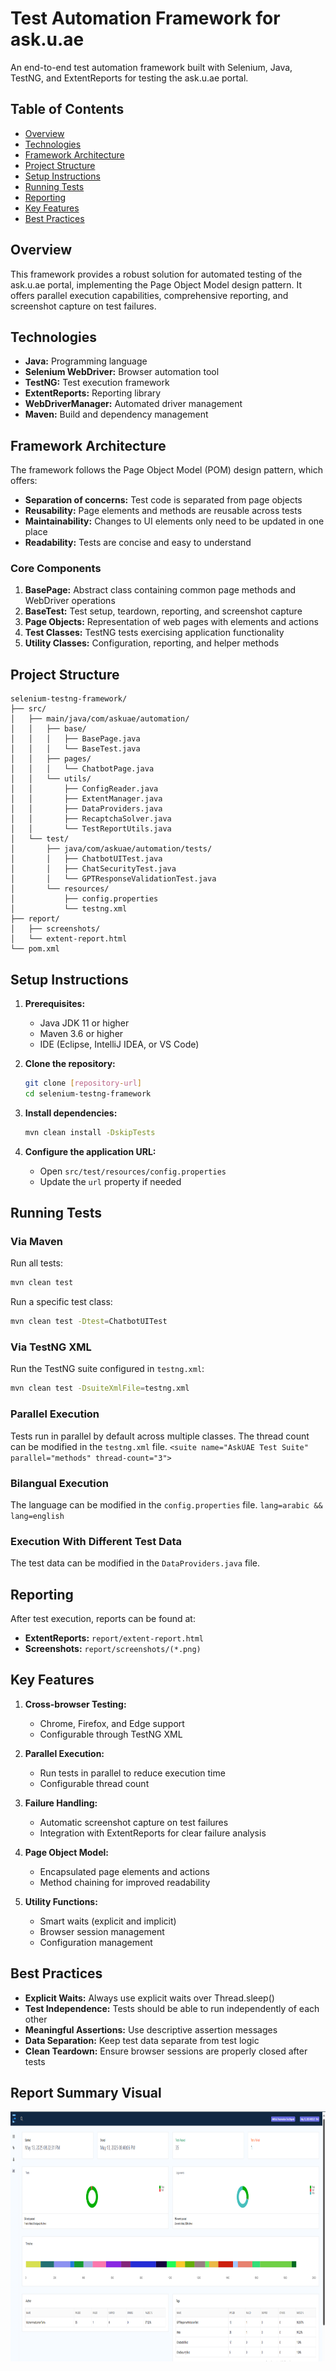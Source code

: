 # Test Automation Framework for ask.u.ae

An end-to-end test automation framework built with Selenium, Java, TestNG, and ExtentReports for testing the ask.u.ae portal.

## Table of Contents

- [Overview](#overview)
- [Technologies](#technologies)
- [Framework Architecture](#framework-architecture)
- [Project Structure](#project-structure)
- [Setup Instructions](#setup-instructions)
- [Running Tests](#running-tests)
- [Reporting](#reporting)
- [Key Features](#key-features)
- [Best Practices](#best-practices)

## Overview

This framework provides a robust solution for automated testing of the ask.u.ae portal, implementing the Page Object Model design pattern. It offers parallel execution capabilities, comprehensive reporting, and screenshot capture on test failures.

## Technologies

- **Java:** Programming language
- **Selenium WebDriver:** Browser automation tool
- **TestNG:** Test execution framework
- **ExtentReports:** Reporting library
- **WebDriverManager:** Automated driver management
- **Maven:** Build and dependency management

## Framework Architecture

The framework follows the Page Object Model (POM) design pattern, which offers:

- **Separation of concerns:** Test code is separated from page objects
- **Reusability:** Page elements and methods are reusable across tests
- **Maintainability:** Changes to UI elements only need to be updated in one place
- **Readability:** Tests are concise and easy to understand

### Core Components

1. **BasePage:** Abstract class containing common page methods and WebDriver operations
2. **BaseTest:** Test setup, teardown, reporting, and screenshot capture
3. **Page Objects:** Representation of web pages with elements and actions
4. **Test Classes:** TestNG tests exercising application functionality
5. **Utility Classes:** Configuration, reporting, and helper methods

## Project Structure

```
selenium-testng-framework/
├── src/
│   ├── main/java/com/askuae/automation/
│   │   ├── base/
│   │   │   ├── BasePage.java
│   │   │   └── BaseTest.java
│   │   ├── pages/
│   │   │   └── ChatbotPage.java
│   │   └── utils/
│   │       ├── ConfigReader.java
│   │       ├── ExtentManager.java
│   │       ├── DataProviders.java
│   │       ├── RecaptchaSolver.java
│   │       └── TestReportUtils.java
│   └── test/
│       ├── java/com/askuae/automation/tests/
│       │   ├── ChatbotUITest.java
│       │   ├── ChatSecurityTest.java
│       │   └── GPTResponseValidationTest.java
│       └── resources/
│           ├── config.properties
│           └── testng.xml
├── report/
│   ├── screenshots/
│   └── extent-report.html
└── pom.xml
```

## Setup Instructions

1. **Prerequisites:**
   - Java JDK 11 or higher
   - Maven 3.6 or higher
   - IDE (Eclipse, IntelliJ IDEA, or VS Code)

2. **Clone the repository:**
   ```bash
   git clone [repository-url]
   cd selenium-testng-framework
   ```

3. **Install dependencies:**
   ```bash
   mvn clean install -DskipTests
   ```

4. **Configure the application URL:**
   - Open `src/test/resources/config.properties`
   - Update the `url` property if needed

## Running Tests

### Via Maven

Run all tests:
```bash
mvn clean test
```

Run a specific test class:
```bash
mvn clean test -Dtest=ChatbotUITest
```

### Via TestNG XML

Run the TestNG suite configured in `testng.xml`:
```bash
mvn clean test -DsuiteXmlFile=testng.xml
```

### Parallel Execution

Tests run in parallel by default across multiple classes. The thread count can be modified in the `testng.xml` file.
`<suite name="AskUAE Test Suite" parallel="methods" thread-count="3">`

### Bilangual Execution

The language can be modified in the `config.properties` file.
`lang=arabic && lang=english`

### Execution With Different Test Data

The test data can be modified in the `DataProviders.java` file.

## Reporting

After test execution, reports can be found at:
- **ExtentReports:** `report/extent-report.html`
- **Screenshots:** `report/screenshots/(*.png)`

## Key Features

1. **Cross-browser Testing:**
   - Chrome, Firefox, and Edge support
   - Configurable through TestNG XML

2. **Parallel Execution:**
   - Run tests in parallel to reduce execution time
   - Configurable thread count

3. **Failure Handling:**
   - Automatic screenshot capture on test failures
   - Integration with ExtentReports for clear failure analysis

4. **Page Object Model:**
   - Encapsulated page elements and actions
   - Method chaining for improved readability

5. **Utility Functions:**
   - Smart waits (explicit and implicit)
   - Browser session management
   - Configuration management

## Best Practices

- **Explicit Waits:** Always use explicit waits over Thread.sleep()
- **Test Independence:** Tests should be able to run independently of each other
- **Meaningful Assertions:** Use descriptive assertion messages
- **Data Separation:** Keep test data separate from test logic
- **Clean Teardown:** Ensure browser sessions are properly closed after tests

## Report Summary Visual
<img src="ReportSummaryScreenshot.png" alt="App Screenshot" width="900" height="400"/>

